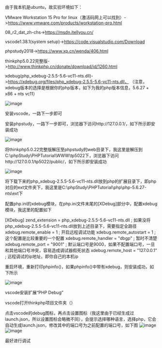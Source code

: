由于我本机是ubuntu，故实验环境如下：

VMware Workstation 15 Pro for linux（激活码网上可以找到）->https://www.vmware.com/products/workstation-pro.html

08_r2_dat_zh-chs->https://msdn.itellyou.cn/

vscode1.38.1(system setup)->https://code.visualstudio.com/Download

phpstudy2018->https://www.xp.cn/wenda/406.html

thinkphp5.0.22完整版->http://www.thinkphp.cn/donate/download/id/1260.html

xdebug(php_xdebug-2.5.5-5.6-vc11-nts.dll)->https://xdebug.org/files/php_xdebug-2.5.5-5.6-vc11-nts.dll，
（注意，xdebug版本的选择是根据你的php版本，如下为我的php版本信息，5.6.27 + x86 + nts vc11）

![image](https://github.com/xuxuedong/YBDTBlog_Security/blob/master/2019_09_24_vscode%2Bxdebug%E8%B0%83%E8%AF%95php/0.png)



安装vscode，一路下一步即可

安装phpstudy，一路下一步即可，浏览器下访问http://127.0.0.1/，如下所示即安装成功

![image](https://github.com/xuxuedong/YBDTBlog_Security/blob/master/2019_09_24_vscode%2Bxdebug%E8%B0%83%E8%AF%95php/1.png)

将thinkphp5.0.22完整版解压至phpstudy的web目录下，我这里是解压到C:\phpStudy\PHPTutorial\WWW\tp5022下，浏览器下访问http://127.0.0.1/tp5022/public/，如下所示即安装成功

![image](https://github.com/xuxuedong/YBDTBlog_Security/blob/master/2019_09_24_vscode%2Bxdebug%E8%B0%83%E8%AF%95php/2.png)

将下载下来的php_xdebug-2.5.5-5.6-vc11-nts.dll放到php的扩展目录下，即php对应的ext文件夹下，我这里是C:\phpStudy\PHPTutorial\php\php-5.6.27-nts\ext下

配置php.ini的xdebug模块，在php.ini文件末尾的[XDebug]部分中，配置xdebug模块，我这里的配置如下

[XDebug]
zend_extension = php_xdebug-2.5.5-5.6-vc11-nts.dll ; 如果没将php_xdebug-2.5.5-5.6-vc11-nts.dll放到上述目录下，需要指定全路径
xdebug.remote_enable = 1 ; 开启远程调试功能
xdebug.remote_autostart = 1 ; 这个配置是比较重要的一个配置
xdebug.remote_handler = "dbgp" ; 暂时不清楚
xdebug.remote_port = "9001" ; 默认端口号是9000，如果不配置端口号，一旦和其他端口号冲突，容易造成调试器假死状态
xdebug.remote_host = "127.0.0.1" ; 远程调试的ip地址，即你自己的本机ip

重启环境，重新打印phpinfo()，如果phpinfo()中带有xdebug，则安装成功，如下所示

![image](https://github.com/xuxuedong/YBDTBlog_Security/blob/master/2019_09_24_vscode%2Bxdebug%E8%B0%83%E8%AF%95php/3.png)

vscode安装扩展“PHP Debug”

vscode打开thinkphp项目文件夹（）

点击vscode的debug图标，再点击设置图标（我这里由于已经生成过launch.json，所以设置图标会略微不同），会提示选择哪种语言，选择php，它会自动生成launch.json，修改其中的端口号为之前配置的端口号，如下图
![image](https://github.com/xuxuedong/YBDTBlog_Security/blob/master/2019_09_24_vscode%2Bxdebug%E8%B0%83%E8%AF%95php/4.png)
![image](https://github.com/xuxuedong/YBDTBlog_Security/blob/master/2019_09_24_vscode%2Bxdebug%E8%B0%83%E8%AF%95php/5.png)

最好进行调试
